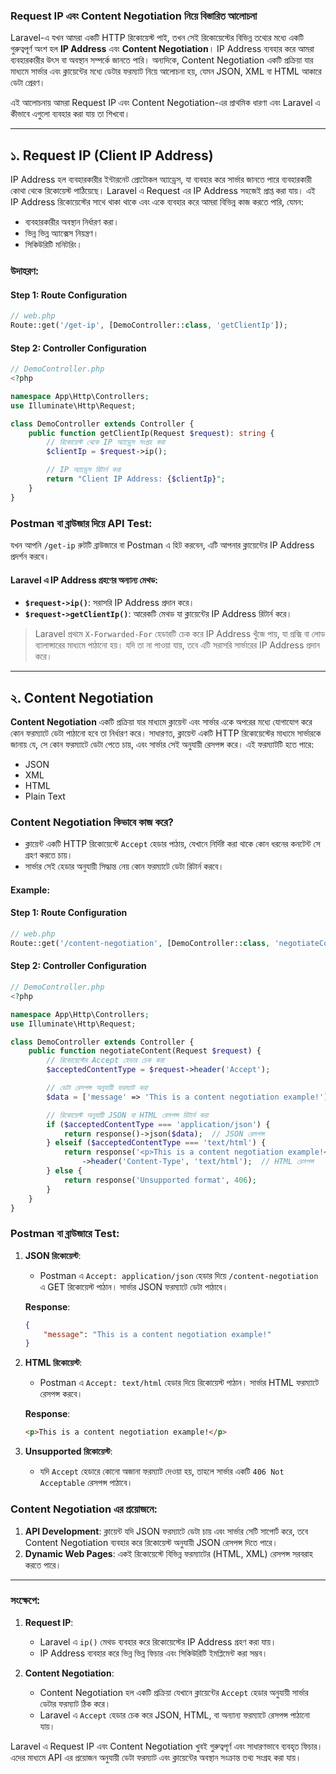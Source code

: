 ### Request IP এবং Content Negotiation নিয়ে বিস্তারিত আলোচনা

Laravel-এ যখন আমরা একটি HTTP রিকোয়েস্ট পাই, তখন সেই রিকোয়েস্টের বিভিন্ন তথ্যের মধ্যে একটি গুরুত্বপূর্ণ অংশ হল **IP Address** এবং **Content Negotiation**। IP Address ব্যবহার করে আমরা ব্যবহারকারীর উৎস বা অবস্থান সম্পর্কে জানতে পারি। অন্যদিকে, Content Negotiation একটি প্রক্রিয়া যার মাধ্যমে সার্ভার এবং ক্লায়েন্টের মধ্যে ডেটার ফরম্যাট নিয়ে আলোচনা হয়, যেমন JSON, XML বা HTML আকারে ডেটা প্রেরণ।

এই আলোচনায় আমরা Request IP এবং Content Negotiation-এর প্রাথমিক ধারণা এবং Laravel এ কীভাবে এগুলো ব্যবহার করা যায় তা শিখবো।

---

## ১. Request IP (Client IP Address)

IP Address হল ব্যবহারকারীর ইন্টারনেট প্রোটোকল অ্যাড্রেস, যা ব্যবহার করে সার্ভার জানতে পারে ব্যবহারকারী কোথা থেকে রিকোয়েস্ট পাঠিয়েছে। Laravel এ Request এর IP Address সহজেই প্রাপ্ত করা যায়। এই IP Address রিকোয়েস্টের সাথে থাকা থাকে এবং একে ব্যবহার করে আমরা বিভিন্ন কাজ করতে পারি, যেমন:

-   ব্যবহারকারীর অবস্থান নির্ধারণ করা।
-   ভিন্ন ভিন্ন অ্যাক্সেস নিয়ন্ত্রণ।
-   সিকিউরিটি মনিটরিং।

### উদাহরণ:

#### Step 1: Route Configuration

```php
// web.php
Route::get('/get-ip', [DemoController::class, 'getClientIp']);
```

#### Step 2: Controller Configuration

```php
// DemoController.php
<?php

namespace App\Http\Controllers;
use Illuminate\Http\Request;

class DemoController extends Controller {
    public function getClientIp(Request $request): string {
        // রিকোয়েস্ট থেকে IP অ্যাড্রেস সংগ্রহ করা
        $clientIp = $request->ip();

        // IP অ্যাড্রেস রিটার্ন করা
        return "Client IP Address: {$clientIp}";
    }
}
```

### Postman বা ব্রাউজার দিয়ে API Test:

যখন আপনি `/get-ip` রুটটি ব্রাউজারে বা Postman এ হিট করবেন, এটি আপনার ক্লায়েন্টের IP Address প্রদর্শন করবে।

#### Laravel এ IP Address গ্রহণের অন্যান্য মেথড:

-   **`$request->ip()`**: সরাসরি IP Address প্রদান করে।
-   **`$request->getClientIp()`**: আরেকটি মেথড যা ক্লায়েন্টের IP Address রিটার্ন করে।

> Laravel প্রথমে `X-Forwarded-For` হেডারটি চেক করে IP Address খুঁজে পায়, যা প্রক্সি বা লোড ব্যালান্সারের মাধ্যমে পাঠানো হয়। যদি তা না পাওয়া যায়, তবে এটি সরাসরি সার্ভারের IP Address প্রদান করে।

---

## ২. Content Negotiation

**Content Negotiation** একটি প্রক্রিয়া যার মাধ্যমে ক্লায়েন্ট এবং সার্ভার একে অপরের মধ্যে যোগাযোগ করে কোন ফরম্যাটে ডেটা পাঠানো হবে তা নির্ধারণ করে। সাধারণত, ক্লায়েন্ট একটি HTTP রিকোয়েস্টের মাধ্যমে সার্ভারকে জানায় যে, সে কোন ফরম্যাটে ডেটা পেতে চায়, এবং সার্ভার সেই অনুযায়ী রেসপন্স করে। এই ফরম্যাটটি হতে পারে:

-   JSON
-   XML
-   HTML
-   Plain Text

### Content Negotiation কিভাবে কাজ করে?

-   ক্লায়েন্ট একটি HTTP রিকোয়েস্টে `Accept` হেডার পাঠায়, যেখানে নির্দিষ্ট করা থাকে কোন ধরনের কনটেন্ট সে গ্রহণ করতে চায়।
-   সার্ভার সেই হেডার অনুযায়ী সিদ্ধান্ত নেয় কোন ফরম্যাটে ডেটা রিটার্ন করবে।

#### Example:

#### Step 1: Route Configuration

```php
// web.php
Route::get('/content-negotiation', [DemoController::class, 'negotiateContent']);
```

#### Step 2: Controller Configuration

```php
// DemoController.php
<?php

namespace App\Http\Controllers;
use Illuminate\Http\Request;

class DemoController extends Controller {
    public function negotiateContent(Request $request) {
        // রিকোয়েস্টের Accept হেডার চেক করা
        $acceptedContentType = $request->header('Accept');

        // ডেটা রেসপন্স অনুযায়ী ফরম্যাট করা
        $data = ['message' => 'This is a content negotiation example!'];

        // রিকোয়েস্ট অনুযায়ী JSON বা HTML রেসপন্স রিটার্ন করা
        if ($acceptedContentType === 'application/json') {
            return response()->json($data);  // JSON রেসপন্স
        } elseif ($acceptedContentType === 'text/html') {
            return response('<p>This is a content negotiation example!</p>', 200)
                ->header('Content-Type', 'text/html');  // HTML রেসপন্স
        } else {
            return response('Unsupported format', 406);
        }
    }
}
```

### Postman বা ব্রাউজারে Test:

1. **JSON রিকোয়েস্ট**:

    - Postman এ `Accept: application/json` হেডার দিয়ে `/content-negotiation` এ GET রিকোয়েস্ট পাঠান। সার্ভার JSON ফরম্যাটে ডেটা পাঠাবে।

    **Response**:

    ```json
    {
        "message": "This is a content negotiation example!"
    }
    ```

2. **HTML রিকোয়েস্ট**:

    - Postman এ `Accept: text/html` হেডার দিয়ে রিকোয়েস্ট পাঠান। সার্ভার HTML ফরম্যাটে রেসপন্স করবে।

    **Response**:

    ```html
    <p>This is a content negotiation example!</p>
    ```

3. **Unsupported রিকোয়েস্ট**:
    - যদি `Accept` হেডারে কোনো অজানা ফরম্যাট দেওয়া হয়, তাহলে সার্ভার একটি `406 Not Acceptable` রেসপন্স পাঠাবে।

### Content Negotiation এর প্রয়োজনে:

1. **API Development**: ক্লায়েন্ট যদি JSON ফরম্যাটে ডেটা চায় এবং সার্ভার সেটি সাপোর্ট করে, তবে Content Negotiation ব্যবহার করে রিকোয়েস্ট অনুযায়ী JSON রেসপন্স দিতে পারে।
2. **Dynamic Web Pages**: একই রিকোয়েস্টে বিভিন্ন ফরম্যাটের (HTML, XML) রেসপন্স সরবরাহ করতে পারে।

---

### সংক্ষেপে:

1. **Request IP**:

    - Laravel এ `ip()` মেথড ব্যবহার করে রিকোয়েস্টের IP Address গ্রহণ করা যায়।
    - IP Address ব্যবহার করে ভিন্ন ভিন্ন ফিচার এবং সিকিউরিটি ইমপ্লিমেন্ট করা সম্ভব।

2. **Content Negotiation**:
    - Content Negotiation হল একটি প্রক্রিয়া যেখানে ক্লায়েন্টের `Accept` হেডার অনুযায়ী সার্ভার ডেটার ফরম্যাট ঠিক করে।
    - Laravel এ `Accept` হেডার চেক করে JSON, HTML, বা অন্যান্য ফরম্যাটে রেসপন্স পাঠানো যায়।

Laravel এ Request IP এবং Content Negotiation খুবই গুরুত্বপূর্ণ এবং সাধারণভাবে ব্যবহৃত ফিচার। এদের মাধ্যমে API এর প্রয়োজন অনুযায়ী ডেটা ফরম্যাট এবং ক্লায়েন্টের অবস্থান সংক্রান্ত তথ্য সংগ্রহ করা যায়।
